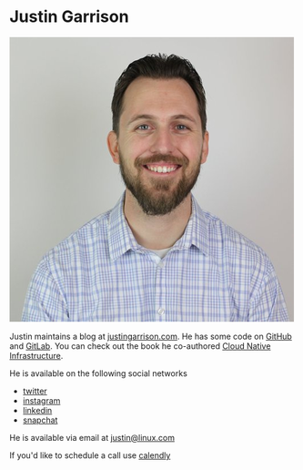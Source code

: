 # Justin Garrison

![Profile](img/profile_small.jpeg)

Justin maintains a blog at [justingarrison.com](http://justingarrison.com).
He has some code on [GitHub](https://github.com/rothgar) and [GitLab](https://gitlab.com/jgarr).
You can check out the book he co-authored [Cloud Native Infrastructure](http://www.cnibook.info).

He is available on the following social networks

- [twitter](https://twitter.com/rothgar)
- [instagram](https://www.instagram.com/rothgar/)
- [linkedin](https://www.linkedin.com/in/justingarrison/)
- [snapchat](https://snapchat/add/rothgar)

He is available via email at justin@linux.com

If you'd like to schedule a call use [calendly](https://calendly.com/justingarrison/30min)
